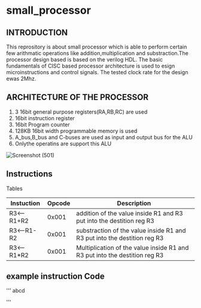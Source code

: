 # small_processor
## INTRODUCTION

This reprository is about small processor which is able to perform certain few arithmatic operations like addition,multiplication and substraction.The processor design based is based on the verilog HDL. The basic fundamentals of CISC based processor architecture is used to esign microinstructions and control signals. The tested clock rate for the design ewas 2Mhz.
    
## ARCHITECTURE OF THE PROCESSOR

1. 3 16bit general purpose registers(RA,RB,RC) are used
1. 16bit instruction register
1. 16bit Program counter
1. 128KB 16bit width programmable memory is used
1. A_bus,B_bus and C-buses are used as input and output bus for the ALU
1. Onlythe operatins are support this ALU

![Screenshot (501)](https://user-images.githubusercontent.com/37435024/99237884-1537ae80-281f-11eb-88f8-1c8e9577023f.png)

## Instructions 

Tables

|Instuction|Opcode|Description|
|---|---|---|
|R3<--R1+R2|0x001|addition of the value inside R1 and R3 put into the destition reg R3|
|R3<--R1-R2|0x001|substraction of the value inside R1 and R3 put into the destition reg R3|
|R3<--R1*R2|0x001|Multiplication of the value inside R1 and R3 put into the destition reg R3|

## example instruction Code

'''
abcd

'''
